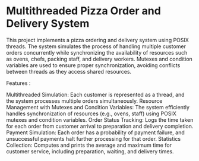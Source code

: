 # Multithreaded Pizza Order and Delivery System

This project implements a pizza ordering and delivery system using POSIX threads. The system simulates the process of handling multiple customer orders concurrently while synchronizing the availability of resources such as ovens, chefs, packing staff, and delivery workers. Mutexes and condition variables are used to ensure proper synchronization, avoiding conflicts between threads as they access shared resources.

Features :

Multithreaded Simulation: Each customer is represented as a thread, and the system processes multiple orders simultaneously.
Resource Management with Mutexes and Condition Variables: The system efficiently handles synchronization of resources (e.g., ovens, staff) using POSIX mutexes and condition variables.
Order Status Tracking: Logs the time taken for each order from customer arrival to preparation and delivery completion.
Payment Simulation: Each order has a probability of payment failure, and unsuccessful payments halt further processing for that order.
Statistics Collection: Computes and prints the average and maximum time for customer service, including preparation, waiting, and delivery times.
